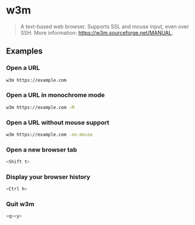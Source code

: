 # w3m

> A text-based web browser. Supports SSL and mouse input, even over SSH. More information: <https://w3m.sourceforge.net/MANUAL>.

## Examples

### Open a URL

```bash
w3m https://example.com
```

### Open a URL in monochrome mode

```bash
w3m https://example.com -M
```

### Open a URL without mouse support

```bash
w3m https://example.com -no-mouse
```

### Open a new browser tab

```bash
<Shift t>
```

### Display your browser history

```bash
<Ctrl h>
```

### Quit w3m

```bash
<q><y>
```
